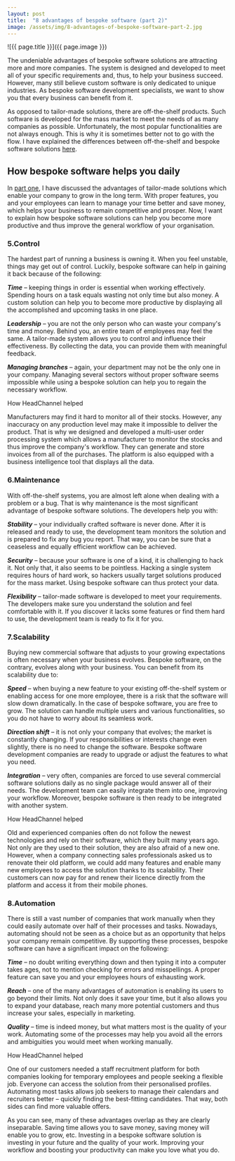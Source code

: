 ```yaml
---
layout: post
title:  "8 advantages of bespoke software (part 2)"
image: /assets/img/8-advantages-of-bespoke-software-part-2.jpg
---
```


![{{ page.title }}]({{ page.image }})

The undeniable advantages of bespoke software solutions are attracting more and more companies. The system is designed and developed to meet all of your specific requirements and, thus, to help your business succeed. However, many still believe custom software is only dedicated to unique industries. As bespoke software development specialists, we want to show you that every business can benefit from it.

As opposed to tailor-made solutions, there are off-the-shelf products. Such software is developed for the mass market to meet the needs of as many companies as possible. Unfortunately, the most popular functionalities are not always enough. This is why it is sometimes better not to go with the flow. I have explained the differences between off-the-shelf and bespoke software solutions [here](https://headchannel.co.uk/blog/bespoke-software-vs-off-the-shelf-software/).       

 
## How bespoke software helps you daily
In [part one](https://headchannel.co.uk/blog/8-benefits-of-bespoke-software/), I have discussed the advantages of tailor-made solutions which enable your company to grow in the long term. With proper features, you and your employees can learn to manage your time better and save money, which helps your business to remain competitive and prosper. Now, I want to explain how bespoke software solutions can help you become more productive and thus improve the general workflow of your organisation.
 
### 5.Control
The hardest part of running a business is owning it. When you feel unstable, things may get out of control. Luckily, bespoke software can help in gaining it back because of the following:

***Time*** – keeping things in order is essential when working effectively. Spending hours on a task equals wasting not only time but also money. A custom solution can help you to become more productive by displaying all the accomplished and upcoming tasks in one place.

***Leadership*** – you are not the only person who can waste your company's time and money. Behind you, an entire team of employees may feel the same. A tailor-made system allows you to control and influence their effectiveness. By collecting the data, you can provide them with meaningful feedback.

***Managing branches*** – again, your department may not be the only one in your company. Managing several sectors without proper software seems impossible while using a bespoke solution can help you to regain the necessary workflow.
 
How HeadChannel helped

Manufacturers may find it hard to monitor all of their stocks. However, any inaccuracy on any production level may make it impossible to deliver the product. That is why we designed and developed a multi-user order processing system which allows a manufacturer to monitor the stocks and thus improve the company's workflow. They can generate and store invoices from all of the purchases. The platform is also equipped with a business intelligence tool that displays all the data.
 

### 6.Maintenance
With off-the-shelf systems, you are almost left alone when dealing with a problem or a bug. That is why maintenance is the most significant advantage of bespoke software solutions. The developers help you with:

***Stability*** – your individually crafted software is never done. After it is released and ready to use, the development team monitors the solution and is prepared to fix any bug you report. That way, you can be sure that a ceaseless and equally efficient workflow can be achieved.

***Security*** – because your software is one of a kind, it is challenging to hack it. Not only that, it also seems to be pointless. Hacking a single system requires hours of hard work, so hackers usually target solutions produced for the mass market. Using bespoke software can thus protect your data.

***Flexibility*** – tailor-made software is developed to meet your requirements. The developers make sure you understand the solution and feel comfortable with it. If you discover it lacks some features or find them hard to use, the development team is ready to fix it for you.
 
### 7.Scalability
Buying new commercial software that adjusts to your growing expectations is often necessary when your business evolves. Bespoke software, on the contrary, evolves along with your business. You can benefit from its scalability due to:

***Speed*** – when buying a new feature to your existing off-the-shelf system or enabling access for one more employee, there is a risk that the software will slow down dramatically. In the case of bespoke software, you are free to grow. The solution can handle multiple users and various functionalities, so you do not have to worry about its seamless work.

***Direction shift*** – it is not only your company that evolves; the market is constantly changing. If your responsibilities or interests change even slightly, there is no need to change the software. Bespoke software 
development companies are ready to upgrade or adjust the features to what you need.

***Integration*** – very often, companies are forced to use several commercial software solutions daily as no single package would answer all of their needs. The development team can easily integrate them into one, improving your workflow. Moreover, bespoke software is then ready to be integrated with another system.
 
How HeadChannel helped

Old and experienced companies often do not follow the newest technologies and rely on their software, which they built many years ago. Not only are they used to their solution, they are also afraid of a new one. However, when a company connecting sales professionals asked us to renovate their old platform, we could add many features and enable many new employees to access the solution thanks to its scalability. Their customers can now pay for and renew their licence directly from the platform and access it from their mobile phones.
 

### 8.Automation
There is still a vast number of companies that work manually when they could easily automate over half of their processes and tasks. Nowadays, automating should not be seen as a choice but as an opportunity that helps your company remain competitive. By supporting these processes, bespoke software can have a significant impact on the following:

***Time*** – no doubt writing everything down and then typing it into a computer takes ages, not to mention checking for errors and misspellings. A proper feature can save you and your employees hours of exhausting work.

***Reach*** – one of the many advantages of automation is enabling its users to go beyond their limits. Not only does it save your time, but it also allows you to expand your database, reach many more potential customers and thus increase your sales, especially in marketing.

***Quality*** – time is indeed money, but what matters most is the quality of your work. Automating some of the processes may help you avoid all the errors and ambiguities you would meet when working manually.
 
How HeadChannel helped

One of our customers needed a staff recruitment platform for both companies looking for temporary employees and people seeking a flexible job. Everyone can access the solution from their personalised profiles. Automating most tasks allows job seekers to manage their calendars and recruiters better – quickly finding the best-fitting candidates. That way, both sides can find more valuable offers.

As you can see, many of these advantages overlap as they are clearly inseparable. Saving time allows you to save money, saving money will enable you to grow, etc. Investing in a bespoke software solution is investing in your future and the quality of your work. Improving your workflow and boosting your productivity can make you love what you do.
